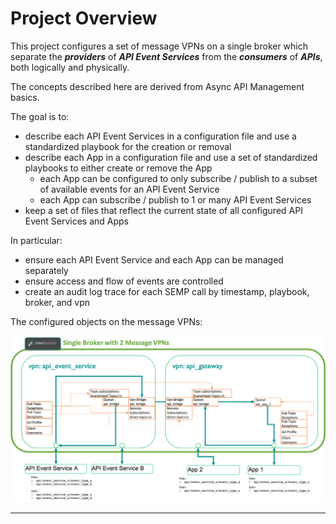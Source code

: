 # Project Overview

This project configures a set of message VPNs on a single broker which separate the **_providers_** of **_API Event Services_** from the **_consumers_** of _**APIs**_, both logically and physically.

The concepts described here are derived from Async API Management basics.

The goal is to:
- describe each API Event Services in a configuration file and use a standardized playbook for the creation or removal
- describe each App in a configuration file and use a set of standardized playbooks to either create or remove the App
  - each App can be configured to only subscribe / publish to a subset of available events for an API Event Service
  - each App can subscribe / publish to 1 or many API Event Services
- keep a set of files that reflect the current state of all configured API Event Services and Apps

In particular:
- ensure each API Event Service and each App can be managed separately
- ensure access and flow of events are controlled
- create an audit log trace for each SEMP call by timestamp, playbook, broker, and vpn

The configured objects on the message VPNs:

<p align="center"><img src="./doc/images/overview.png" width=1200 /></p>


---
